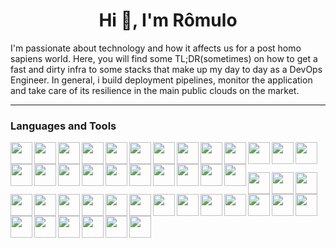 <h1 align="center">Hi 👋, I'm Rômulo</h1>

I'm passionate about technology and how it affects us for a post homo sapiens world. Here, you will find some TL;DR(sometimes) on how to get a fast and dirty infra to some stacks that make up my day to day as a DevOps Engineer. In general, i build deployment pipelines, monitor the application and take care of its resilience in the main public clouds on the market.

  ---

### Languages and Tools

<img align="left" width="35px" src="https://www.vectorlogo.zone/logos/gnu_bash/gnu_bash-icon.svg" />
<img align="left" width="35px" src="https://www.vectorlogo.zone/logos/python/python-icon.svg" />
<img align="left" width="35px" src="https://www.vectorlogo.zone/logos/golang/golang-icon.svg" />
<img align="left" width="35px" src="https://www.vectorlogo.zone/logos/docker/docker-icon.svg" />
<img align="left" width="35px" src="https://www.vectorlogo.zone/logos/kubernetes/kubernetes-icon.svg" />
<img align="left" width="35px" src="https://www.vectorlogo.zone/logos/google_cloud/google_cloud-icon.svg" />
<img align="left" width="35px" src="https://www.vectorlogo.zone/logos/oracle/oracle-icon.svg" />
<img align="left" width="35px" src="https://www.vectorlogo.zone/logos/microsoft_azure/microsoft_azure-icon.svg" />
<img align="left" width="35px" src="https://www.vectorlogo.zone/logos/amazon_aws/amazon_aws-icon.svg" />
<img align="left" width="35px" src="https://www.vectorlogo.zone/logos/terraformio/terraformio-icon.svg" />
<img align="left" width="35px" src="https://www.vectorlogo.zone/logos/helmsh/helmsh-icon.svg" />
<img align="left" width="35px" src="https://www.vectorlogo.zone/logos/elasticco_kibana/elasticco_kibana-icon.svg" />
<img align="left" width="35px" src="https://www.vectorlogo.zone/logos/fluentd/fluentd-icon.svg" />
<img align="left" width="35px" src="https://www.vectorlogo.zone/logos/amazon_awslambda/amazon_awslambda-icon.svg" />
<img align="left" width="35px" src="https://www.vectorlogo.zone/logos/jaegertracingio/jaegertracingio-icon.svg" />
<img align="left" width="35px" src="https://www.vectorlogo.zone/logos/ingress/ingress-icon.svg" />
<img align="left" width="35px" src="https://www.vectorlogo.zone/logos/grafana/grafana-icon.svg" />
<img align="left" width="35px" src="https://www.vectorlogo.zone/logos/apache_kafka/apache_kafka-icon.svg" />
<img align="left" width="35px" src="https://www.vectorlogo.zone/logos/letsencrypt/letsencrypt-icon.svg" />
<img align="left" width="35px" src="https://www.vectorlogo.zone/logos/github/github-icon.svg" />
<img align="left" width="35px" src="https://www.vectorlogo.zone/logos/istioio/istioio-icon.svg" />
<img align="left" width="35px" src="https://www.vectorlogo.zone/logos/circleci/circleci-icon.svg" />
<img align="left" width="35px" src="https://www.vectorlogo.zone/logos/opensource/opensource-icon.svg" />
<br /><br /><p>

<img align="left" width="35px" src="https://www.vectorlogo.zone/logos/gitlab/gitlab-icon.svg" />
<img align="left" width="35px" src="https://www.vectorlogo.zone/logos/jenkins/jenkins-icon.svg" />
<img align="left" width="35px" src="https://www.vectorlogo.zone/logos/linux/linux-icon.svg" />
<img align="left" width="35px" src="https://www.vectorlogo.zone/logos/microsoft/microsoft-icon.svg" />
<img align="left" width="35px" src="https://www.vectorlogo.zone/logos/git-scm/git-scm-icon.svg" />
<img align="left" width="35px" src="https://www.vectorlogo.zone/logos/prometheusio/prometheusio-icon.svg" />
<img align="left" width="35px" src="https://www.vectorlogo.zone/logos/argoprojio/argoprojio-icon.svg" />
<img align="left" width="35px" src="https://www.vectorlogo.zone/logos/travis-ci/travis-ci-icon.svg" />
<img align="left" width="35px" src="https://www.vectorlogo.zone/logos/ansible/ansible-icon.svg" />
<img align="left" width="35px" src="https://www.vectorlogo.zone/logos/elastic/elastic-icon.svg" />
<img align="left" width="35px" src="https://www.vectorlogo.zone/logos/daprio/daprio-icon.svg" />
<img align="left" width="35px" src="https://www.vectorlogo.zone/logos/rabbitmq/rabbitmq-icon.svg" />
<img align="left" width="35px" src="https://www.vectorlogo.zone/logos/pulumiio/pulumiio-icon.svg" />
<img align="left" width="35px" src="https://www.vectorlogo.zone/logos/visualstudio_code/visualstudio_code-icon.svg" />
<img align="left" width="35px" src="https://www.vectorlogo.zone/logos/getpostman/getpostman-icon.svg" />
<img align="left" width="35px" src="https://www.vectorlogo.zone/logos/consulio/consulio-icon.svg" />
<img align="left" width="35px" src="https://www.vectorlogo.zone/logos/datadoghq/datadoghq-icon.svg" 
<img align="left" width="35px" src="https://www.vectorlogo.zone/logos/atlassian_jira/atlassian_jira-icon.svg" />
<img align="left" width="35px" src="https://www.vectorlogo.zone/logos/jfrog/jfrog-icon.svg" />
<img align="left" width="35px" src="https://www.vectorlogo.zone/logos/traefikio/traefikio-icon.svg" />
<img align="left" width="35px" src="https://www.vectorlogo.zone/logos/vaultproject/vaultproject-icon.svg" />
<img align="left" width="35px" src="https://www.vectorlogo.zone/logos/rancher/rancher-icon.svg" />
<img align="left" width="35px" src="https://www.vectorlogo.zone/logos/nginx/nginx-icon.svg" />

<br clear="all" />
